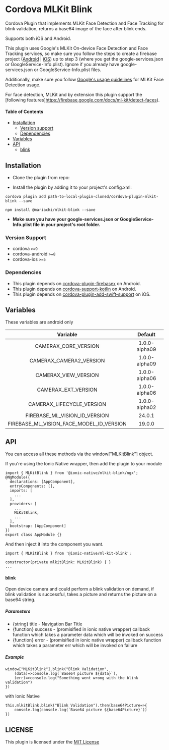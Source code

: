 # Cordova MLKit Blink

Cordova Plugin that implements MLKit Face Detection and Face Tracking for blink validation, returns a base64 image of the face after blink ends.

Supports both iOS and Android.

This plugin uses Google's MLKit On-device Face Detection and Face Tracking services, so make sure you follow the steps to create a firebase project ([Android](https://firebase.google.com/docs/android/setup) | [iOS](https://firebase.google.com/docs/ios/setup)) up to step 3 (where you get the google-services.json or GoogleService-Info.plist). Ignore if you already have google-services.json or GoogleService-Info.plist files.

Additionally, make sure you follow [Google's usage guidelines](https://firebase.google.com/docs/ml-kit/detect-faces) for MLKit Face Detection usage.

For face detection, MLKit and by extension this plugin support the [following features]https://firebase.google.com/docs/ml-kit/detect-faces).


#### Table of Contents

 - [Installation](#installation)
 	- [Version support](#version-support)
 	- [Dependencies](#dependencies)
 - [Variables](#variables)
 - [API](#api)
 	- [blink](#blink)


## Installation
- Clone the plugin from repo:


- Install the plugin by adding it to your project's config.xml:

```
cordova plugin add path-to-local-plugin-cloned/cordova-plugin-mlkit-blink --save
```

```
npm install @mariachi/mlkit-blink --save
```

- **Make sure you have your google-services.json or GoogleService-Info.plist file in your project's root folder.**

### Version Support

- cordova `>=9`
- cordova-android `>=8`
- cordova-ios `>=5`

### Dependencies

- This plugin depends on [cordova-plugin-firebasex](https://github.com/dpa99c/cordova-plugin-firebasex) on Android.
- This plugin depends on [cordova-support-kotlin](https://github.com/kainonly/cordova-support-kotlin) on Android.
- This plugin depends on [cordova-plugin-add-swift-support](https://github.com/akofman/cordova-plugin-add-swift-support) on iOS.


## Variables
These variables are android only

|                  Variable                   |    Default     |
| :----------------------------------------:  | :------------: |
|  CAMERAX_CORE_VERSION                       | 1.0.0-alpha09  |
|  CAMERAX_CAMERA2_VERSION                    | 1.0.0-alpha09  |
|  CAMERAX_VIEW_VERSION                       | 1.0.0-alpha06  |
|  CAMERAX_EXT_VERSION                        | 1.0.0-alpha06  |
|  CAMERAX_LIFECYCLE_VERSION                  | 1.0.0-alpha02  |
|  FIREBASE_ML_VISION_ID_VERSION              | 24.0.1         |
|  FIREBASE_ML_VISION_FACE_MODEL_ID_VERSION   | 19.0.0         |

## API

You can access all these methods via the window["MLKitBlink"] object. 

If you're using the Ionic Native wrapper, then add the plugin to your module

```
import { MLKitBlink } from '@ionic-native/mlkit-blink/ngx';
@NgModule({
  declarations: [AppComponent],
  entryComponents: [],
  imports: [
    ...
  ],
  providers: [
    ...
    MLKitBlink,
    ...
  ],
  bootstrap: [AppComponent]
})
export class AppModule {}
```

And then inject it into the component you want.

```
import { MLKitBlink } from '@ionic-native/ml-kit-blink';

constructor(private mlkitBlink: MLKitBlink) { }
...
```

#### blink

Open device camera and could perform a blink validation on demand, if blink validation is successful, takes a picture and returns the picture on a base64 string.

##### Parameters

- {string} title - Navigation Bar Title
- {function} success - (promisified in ionic native wrapper) callback function which takes a parameter data which will be invoked on success
- {function} error - (promisified in ionic native wrapper) callback function which takes a parameter err which will be invoked on failure

##### Example

```
window["MLKitBlink"].blink("Blink Validation",
    (data)=>console.log(`Base64 picture ${data}`),
    (err)=>console.log("Something went wrong with the blink validation")
})
```

with Ionic Native

```
this.mlkitBlink.blink("Blink Validation").then(base64Picture=>{
    console.log(console.log(`Base64 picture ${base64Picture}`))
})
```

## LICENSE

This plugin is licensed under the [MIT License](LICENSE)
